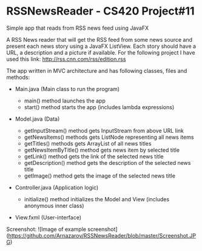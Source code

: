 # RSSNewsReader - CS420 Project#11
Simple app that reads from RSS news feed using JavaFX


A RSS News reader that will get the RSS feed from some news source and present each news story using a JavaFX ListView. Each story should have a URL, a description and a picture if available. For the following project I have used this link: http://rss.cnn.com/rss/edition.rss

The app written in MVC architecture and has following classes, files and methods: 
  - Main.java (Main class to run the program)
      - main() method launches the app
      - start() method starts the app (includes lambda expressions)
  
  - Model.java (Data)
      - getInputStream() method gets InputStream from above URL link
      - getNewsItems() methods gets ListNode representing all news items
      - getTitles() methods gets ArrayList of all news titles
      - getNewsItemByTitle() method gets news item by selected title
      - getLink() method gets the link of the selected news title
      - getDescription() method gets the description of the selected news title
      - getImage() method gets the image of the selected news title
  
  - Controller.java (Application logic)
      - initialize() method initializes the Model and View (includes anonymous inner class)
 
 - View.fxml (User-interface)
 
 Screenshot:
 ![Image of example screenshot] (https://github.com/Arnazarov/RSSNewsReader/blob/master/Screenshot.JPG)
 
